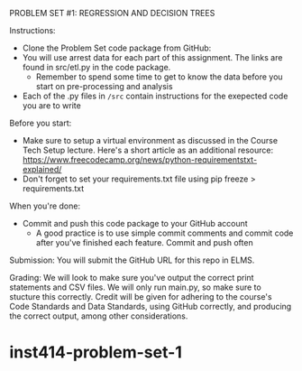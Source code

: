 PROBLEM SET #1: REGRESSION AND DECISION TREES

Instructions: 
- Clone the Problem Set code package from GitHub: 
- You will use arrest data for each part of this assignment. The links are found in src/etl.py in the code package. 
  - Remember to spend some time to get to know the data before you start on pre-processing and analysis
- Each of the .py files in `/src` contain instructions for the exepected code you are to write


Before you start:
- Make sure to setup a virtual environment as discussed in the Course Tech Setup lecture. Here's a short article as an additional resource: 
https://www.freecodecamp.org/news/python-requirementstxt-explained/
- Don't forget to set your requirements.txt file using pip freeze > requirements.txt 

When you're done:
- Commit and push this code package to your GitHub account
  - A good practice is to use simple commit comments and  commit code after you've finished each feature. Commit and push often

Submission: 
You will submit the GitHub URL for this repo in ELMS.

Grading: 
We will look to make sure you've output the correct print statements and CSV files. We will only run main.py, so make sure to stucture this correctly. Credit will be given for adhering to the course's Code Standards and Data Standards, using GitHub correctly, and producing the correct output, among other considerations. 


# inst414-problem-set-1
